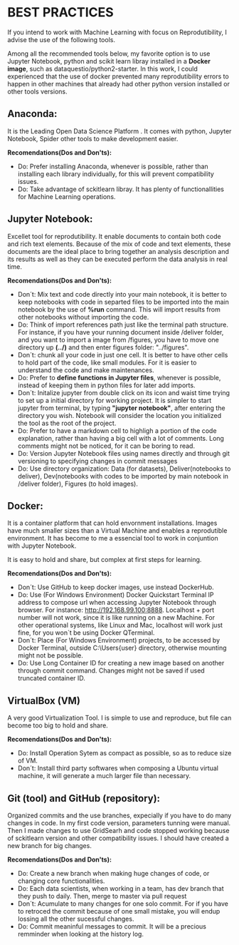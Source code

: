 
# BEST PRACTICES

If you intend to work with Machine Learning with focus on Reprodutibility, I advise the use of the following tools.

Among all the recommended tools below, my favorite option is to use Jupyter Notebook, python and scikit learn libray installed in a **Docker image**, such as dataquestio/python2-starter. In this work, I could experienced that the use of docker prevented many reprodutibility errors to happen in other machines that already had other python version installed or other tools versions. 
 
## Anaconda:
It is the Leading Open Data Science Platform . It comes with python, Jupyter Notebook, Spider other tools to make development easier. 

**Recomendations(Dos and Don'ts):**
* Do: Prefer installing Anaconda, whenever is possible, rather than installing each library individually, for this will prevent compatibility issues. 
* Do: Take advantage of sckitlearn libray. It has plenty of functionallities for Machine Learning operations.
 
## Jupyter Notebook:
Excellet tool for reprodutibility. It enable documents to contain both code and rich text elements.
Because of the mix of code and text elements, these documents are the ideal place to bring together an analysis description and its results as well as they can be executed perform the data analysis in real time.

**Recomendations(Dos and Don'ts):**
* Don´t: Mix text and code directly into your main notebook, it is better to keep notebooks with code in separted files to be imported into the main notebook by the use of **%run** command. This will import results from other notebooks without importing the code.
* Do: Think of import references path just like the terminal path structure. For instance, if you have your running document inside /deliver folder, and you want to import a image from /figures, you have to move one directory up **(../)** and then enter figures folder: "../figures".
* Don´t: chunk all your code in just one cell. It is better to have other cells to hold part of the code, like small modules. For it is easier to understand the code and make maintenances.
* Do: Prefer to **define functions in Jupyter files**, whenever is possible, instead of keeping them in python files for later add imports.
* Don´t: Initalize jupyter from double click on its icon and waist time trying to set up a initial directory for working project. It is simpler to start jupyter from terminal, by typing **"jupyter notebook"**, after entering the directory you wish. Notebook will consider the location you initialized the tool as the root of the project.
* Do: Prefer to have a markdown cell to highligh a portion of the code explanation, rather than having a big cell with a lot of comments. Long comments might not be noticed, for it can be boring to read.
* Do: Version Jupyter Notebook files using names directly and through git versioning to specifying changes in commit messages
* Do: Use directory organization: Data (for datasets), Deliver(notebooks to deliver), Dev(notebooks with codes to be imported by main notebook in /deliver folder), Figures (to hold images).

## Docker:
It is a container platform that can hold envornment installations. Images have much smaller sizes than a Virtual Machine and enables a reprodutible environment. It has become to me a essencial tool to work in conjuntion with Jupyter Notebook.

It is easy to hold and share, but complex at first steps for learning. 

**Recomendations(Dos and Don'ts):**
* Don´t: Use GitHub to keep docker images, use instead DockerHub.
* Do: Use (For Windows Environment) Docker Quickstart Terminal IP address to compose url when accessing Jupyter Notebook through browser. For instance: http://192.168.99.100:8888. Localhost + port number will not work, since it is like running on a new Machine. For other operational systems, like Linux and Mac, localhost will work just fine, for you won´t be using Docker QTerminal. 
* Don´t: Place (For Windows Environment) projects, to be accessed by Docker Terminal, outside C:\Users\{user} directory, otherwise mounting might not be possible. 
* Do: Use Long Container ID for creating a new image based on another through commit command. Changes might not be saved if used truncated container ID.

## VirtualBox (VM)
A very good Virtualization Tool. I is simple to use and reproduce, but file can become too big to hold and share.

**Recomendations(Dos and Don'ts):**
* Do: Install Operation Sytem as compact as possible, so as to reduce size of VM.
* Don´t: Install third party softwares when composing a Ubuntu virtual machine, it will generate a much larger file than necessary.

## Git (tool) and GitHub (repository):
Organized commits and the use branches, expecially if you have to do many changes in code. In my first code version, parameters tunning were manual. Then I made changes to use GridSearh and code stopped working because of sckitlearn version and other compatibility issues.
I should have created a new branch for big changes.

**Recomendations(Dos and Don'ts):**
* Do: Create a new branch when making huge changes of code, or changing core functionalities.
* Do: Each data scientists, when working in a team, has dev branch that they push to daily. Then, merge to master via pull request
* Don´t: Acumulate to many changes for one solo commit. For if you have to retroced the commit because of one small mistake, you will endup lossing all the other sucessful changes.
* Do: Commit meaninful messages to commit. It will be a precious remminder when looking at the history log.
